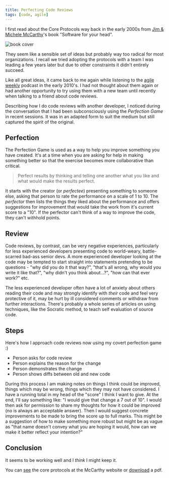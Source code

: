 ```yaml
---
title: Perfecting Code Reviews
tags: [code, agile]
---
```


I first read about the Core Protocols way back in the early 2000s from
<a href="http://www.mccarthyshow.com/">Jim & Michele McCarthy</a>'s book "Software for your head".

![book cover](/assets/img/posts/perfecting-code-reviews/software-for-your-head.png)

They seem like a sensible set of ideas but probably way too radical for most organizations. I recall
we tried adopting the protocols with a team I was leading a few years later but due to other constraints
it didn't entirely succeed.

Like all great ideas, it came back to me again while listening to the <a href="http://integrumtech.com/category/agile-weekly-podcast/">agile
weekly</a> podcast in the early 2010's. I had not thought about them again or had another opportunity to
try using them with a new team until recently when talking to a friend about code reviews.

Describing how I do code reviews with another developer, I noticed during the conversation
that I had been subconsciously using the _Perfection Game_ in recent sessions. It was in an
adapted form to suit the medium but still captured the spirit of the original.

## Perfection

The Perfection Game is used as a way to help you improve something you have created. It's at a time when
you are asking for help in making something better so that the exercise becomes more
collaborative than critical.

<blockquote>
Perfect results by thinking and telling one another what you like and what would make the results perfect.
</blockquote>

It starts with the creator (or _perfectee_) presenting something to someone else, asking that
person to rate the performance on a scale of 1 to 10. The _perfector_ then lists the things
they liked about the performance and offers suggestions for improvement that would take the work
from it's current score to a "10". If the perfector can't think of a way to improve the code, they
can't withhold points.

## Review

Code reviews, by contrast, can be very negative experiences, particularly for less experienced
developers presenting code to world-weary, battle-scarred bad-ass senior devs. A more experienced
developer looking at the code may be tempted to start straight into statements pretending to be
questions - "why did you do it that way?", "that's all wrong, why would you write it like that?",
"why didn't you think about...?", "how can that ever work?" etc.

The less experienced developer often have a lot of anxiety about others reading their code and may
strongly identify with _their_ code and feel very protective of it, may be
hurt by ill considered comments or withdraw from further interactions. There's probably
a whole series of articles on using techniques, like the Socratic method, to teach self evaluation
of source code.

## Steps

Here's how I approach code reviews now using my covert perfection game :)

- Person asks for code review
- Person explains the reason for the change
- Person demonstrates the change
- Person shows diffs between old and new code

During this process I am making notes on things I think could be improved, things which may be wrong,
things which they may not have considered. I have a running total in my head of the "score" I think I want
to give. At the end, I'll say something like: "I would give that change a 7 out of 10". I would then ask
for permission to share my thoughts for how it could be improved (no is always an acceptable answer).
Then I would suggest concrete improvements to be made to bring the score up to full marks. This might be a
suggestion of how to make something more robust but might be as vague as "that name doesn't convey what you
are hoping it would, how can we make it better reflect your intention?"

## Conclusion

It seems to be working well and I _think_ I might keep it.

You can <a href="http://www.mccarthyshow.com/online/">see</a> the core protocols at the
McCarthy website or <a href="http://www.mccarthyshow.com/download-the-core/">download</a> a pdf.

